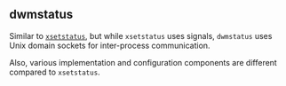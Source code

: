 ## dwmstatus

Similar to [`xsetstatus`](https://github.com/niculaionut/xsetstatus/), but while `xsetstatus` uses signals, `dwmstatus` uses Unix domain sockets for inter-process communication.

Also, various implementation and configuration components are different compared to `xsetstatus`.
